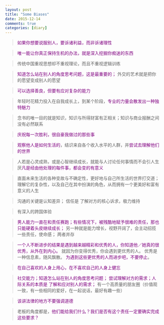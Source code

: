 ```yaml
---
layout: post
title: "Some Biases"
date: 2015-12-14
comments: true
categories: [diary]
---
```

> <font color="#800080">如果你想要说服别人，要诉诸利益，而非诉诸理性 </font> 

> <font color="#800080">唯一能让你真正保持生机的办法，就是深入挖掘你痴迷的东西</font>  

> 传统中国重视思想却不重视理论，而且不重视逻辑训练    

> <font color="#800080">知道怎么站在别人的角度思考问题，这是最重要的； </font>外交的艺术就是把你的愿望变成别人的愿望   

> <font color="#800080">可以选择善良，但要有应对复杂的能力</font>  

> 年轻时花精力投入在自我成长上，到某个阶段，<font color="#800080">专业的力量会散发出一种独特魅力</font>   

> 念书的唯一目的就是知识，知识与所得财富有正相关；知识与商业报酬之间没有必然联系  

> <font color="#800080">庆祝每一次胜利，很自豪我做过的那些事</font>  

> <font color="#800080">观察他人是如何生活的</font>，结识来自各个收入水平的人群，并<font color="#800080">尝试去理解他们的世界</font>  

> 人若是心灵成熟，或是心智继续成长，就能与人讨论任何事情而不会引人生厌<font color="#800080">凡是经由他处理的每件事，都会变的有意义</font>  

> 直面未来生活的各种变故与不确定性，更好地与自己所生活的世界打交道；理解它的复杂性，以及自己在其中扮演的角色，从而拥有一个更美好和富有意义的人生  

> 沟通的关键是认知差异； 信任是 了解对方的核心诉求，极力维持  

> 有深入的跨国体验  

>  <font color="#800080">男人能力一直在和责任赛跑；有些情况下，被残酷地赋予很难的责任，那也只能硬着头皮继续成长；</font> 另一种就是能力增长，视野开阔了，会主动招揽一些责任，使命感； 两者并存   

>  <font color="#800080">一个人不断进步的结果是遇到越来越精彩和优秀的人，你知道他／她真的很优秀，从外在到内心。</font>
就因为你变得优秀，你会遇到更优秀的人。 优秀是一种信息素，随风飘散。 <font color="#800080">为遇到这些更优秀的人而进步吧，不要停止</font>。  

> <font color="#800080">在自己喜欢的人身上用心，在不喜欢自己的人身上健忘</font>

> <font color="#800080">社交能力；知道怎么站在别人的角度思考问题； 尝试理解对方的需求；人际关系的本质是 了解和应对别人的需求； </font> 有一个高质量的朋友圈（价值观一致，有一些相同的爱好，在一起说话，最好有趣一些）

> <font color="#800080">该讲法律的地方不要强调道德</font>

> 老板的角度都是，<font color="#800080">他们能给我们什么？我们是否有这个责任一定要确实完成这些要求？ </font>